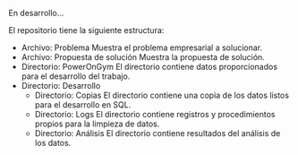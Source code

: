 En desarrollo...


El repositorio tiene la siguiente estructura:
* Archivo: Problema
    Muestra el problema empresarial a solucionar.
* Archivo: Propuesta de solución
    Muestra la propuesta de solución.
* Directorio: PowerOnGym
    El directorio contiene datos proporcionados para el desarrollo del trabajo.
* Directorio: Desarrollo
    * Directorio: Copias
        El directorio contiene una copia de los datos listos para el desarrollo en SQL.
    * Directorio: Logs
        El directorio contiene registros y procedimientos propios para la limpieza de datos.
    * Directorio: Análisis
        El directorio contiene resultados del análisis de los datos.